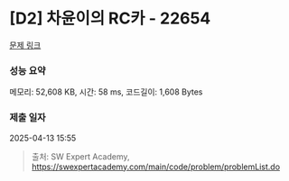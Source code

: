 # [D2] 차윤이의 RC카 - 22654 

[문제 링크](https://swexpertacademy.com/main/code/problem/problemDetail.do?contestProbId=AZIx55YKpg0DFAQP) 

### 성능 요약

메모리: 52,608 KB, 시간: 58 ms, 코드길이: 1,608 Bytes

### 제출 일자

2025-04-13 15:55



> 출처: SW Expert Academy, https://swexpertacademy.com/main/code/problem/problemList.do